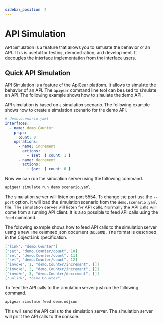 ```yaml
---
sidebar_position: 4
---
```


# API Simulation

API Simulation is a feature that allows you to simulate the behavior of an API. This is useful for testing, demonstration, and development. It decouples the interface implementation from the interface users.

## Quick API Simulation

API Simulation is a feature of the ApiGear platform. It allows to simulate the behavior of an API. The `apigear` command line tool can be used to simulate an API. The following example shows how to simulate the demo API.

API simulation is based on a simulation scenario. The following example shows how to create a simulation scenario for the demo API.

```yaml
# demo.scenario.yaml
interfaces:
  - name: demo.Counter
    props:
      count: 0
    operations:
      - name: increment
        actions:
          - $set: { count: 1 }
      - name: decrement
        actions:
          - $set: { count: 0 }
```

Now we can run the simulation server using the following command.

```bash
apigear simulate run demo.scenario.yaml
```

The simulation server will listen on port 5554. To change the port use the `--port` option. It will load the simulation scenario from the `demo.scenario.yaml` file. The simulation server will listen for API calls. Normally the API calls will come from a running API client. It is also possible to feed API calls using the `feed` command.

The following example shows how to feed API calls to the simulation server using a new line delimited json document (`NDJSON`). The format is described in the ObjectLink specification.

```json
["link", "demo.Counter"]
["set", "demo.Counter/count", 10]
["set", "demo.Counter/count", 11]
["set", "demo.Counter/count", 12]
["invoke", 1, "demo.Counter/increment", []]
["invoke", 2, "demo.Counter/increment", []]
["invoke", 3, "demo.Counter/decrement", []]
["unlink", "demo.Counter"]
```

To feed the API calls to the simulation server just run the following command.

```bash
apigear simulate feed demo.ndjson
```

This will send the API calls to the simulation server. The simulation server will print the API calls to the console.
